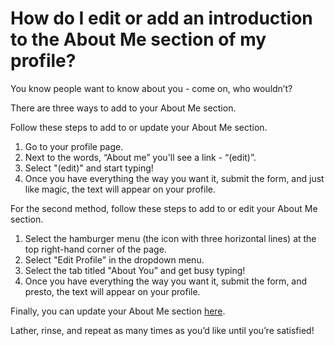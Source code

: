 # How do I edit or add an introduction to the About Me section of my profile?

You know people want to know about you - come on, who wouldn’t?

There are three ways to add to your About Me section.

Follow these steps to add to or update your About Me section.
1. Go to your profile page.
2. Next to the words, “About me” you'll see a link - “(edit)”.
3. Select "(edit)" and start typing!
4. Once you have everything the way you want it, submit the form, and just like magic, the text will appear on your profile.

For the second method, follow these steps to add to or edit your About Me section.
1. Select the hamburger menu (the icon with three horizontal lines) at the top right-hand corner of the page.
2. Select "Edit Profile" in the dropdown menu.
3. Select the tab titled "About You” and get busy typing!
4. Once you have everything the way you want it, submit the form, and presto, the text will appear on your profile.

Finally, you can update your About Me section [here](https://fetlife.com/settings/profile/about).

Lather, rinse, and repeat as many times as you’d like until you’re satisfied!

